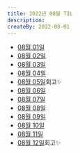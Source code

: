 ```yaml
---
title: 2022년 08월 TIL
description: 
createBy: 2022-08-01
---
```


- [08월 01일](./20220801.md)
- [08월 02일](./20220802.md)
- [08월 03일](./20220803.md)
- [08월 04일](./20220804.md)
- [08월 05일](./20220805.md)회고✨
- [08월 06일](./20220806.md)
- [08월 07일](./20220807.md)
- [08월 08일](./20220808.md)
- [08월 09일](./20220809.md)
- [08월 10일](./20220810.md)
- [08월 11일](./20220811.md)
- [08월 12일](./20220812.md)회고✨